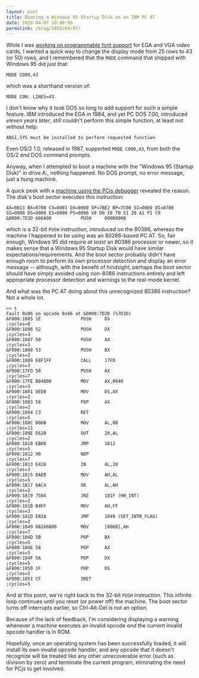 ```yaml
---
layout: post
title: Booting a Windows 95 Startup Disk on an IBM PC AT
date: 2018-04-07 10:00:00
permalink: /blog/2018/04/07/
---
```


While I was [working on programmable font support](/blog/2018/04/05/) for EGA and VGA video cards, I wanted a quick
way to change the display mode from 25 rows to 43 (or 50) rows, and I remembered that the `MODE` command that shipped
with Windows 95 did just that:

    MODE CO80,43

which was a shorthand version of:

    MODE CON: LINES=43

I don't know why it took DOS so long to add support for such a simple feature.  IBM introduced the EGA in 1984, and yet
PC DOS 7.00, introduced *eleven years later*, still couldn't perform this simple function, at least not without help:

    ANSI.SYS must be installed to perform requested function

Even OS/2 1.0, released in 1987, supported `MODE CO80,43`, from both the OS/2 *and* DOS command prompts.

Anyway, when I attempted to boot a machine with the "Windows 95 (Startup Disk)" in drive A:, nothing happened.  No DOS
prompt, no error message, just a hung machine.

A quick peek with a [machine using the PCjs debugger](/devices/pcx86/machine/5170/ega/640kb/rev1/debugger/) revealed
the reason.  The disk's boot sector executes this instruction:

    AX=0013 BX=0700 CX=0001 DX=0000 SP=7BE2 BP=7C00 SI=00E0 DI=0700 
    SS=0000 DS=0000 ES=0000 PS=0096 V0 D0 I0 T0 S1 Z0 A1 P1 C0 
    &0000:7D3D 666A00           PUSH     00000000

which is a 32-bit `PUSH` instruction, introduced on the 80386, whereas the machine I happened to be using was an 80286-based
PC AT.  So, fair enough, Windows 95 did require *at least* an 80386 processor or newer, so it makes sense that a Windows 95
Startup Disk would have similar expectations/requirements.  And the boot sector probably didn't have enough room to perform
its own processor detection and display an error message -- although, with the benefit of hindsight, perhaps the boot sector
should have simply avoided using non-8086 instructions entirely and left appropriate processor detection and warnings to the
real-mode kernel.

And what was the PC AT doing about this unrecognized 80386 instruction?  Not a whole lot.

    >> t
    Fault 0x06 on opcode 0x66 at &0000:7D3D (%7D3D)
    &F000:1805 1E               PUSH     DS                       ;cycles=0
    &F000:1806 52               PUSH     DX                       ;cycles=3
    &F000:1807 50               PUSH     AX                       ;cycles=3
    &F000:1808 53               PUSH     BX                       ;cycles=3
    &F000:1809 E8F1FF           CALL     17FD                     ;cycles=3
    &F000:17FD 50               PUSH     AX                       ;cycles=7
    &F000:17FE B84000           MOV      AX,0040                  ;cycles=3
    &F000:1801 8ED8             MOV      DS,AX                    ;cycles=2
    &F000:1803 58               POP      AX                       ;cycles=2
    &F000:1804 C3               RET                               ;cycles=5
    &F000:180C B00B             MOV      AL,0B                    ;cycles=11
    &F000:180E E620             OUT      20,AL                    ;cycles=2
    &F000:1810 EB00             JMP      1812                     ;cycles=5
    &F000:1812 90               NOP                               ;cycles=7
    &F000:1813 E420             IN       AL,20                    ;cycles=3
    &F000:1815 8AE0             MOV      AH,AL                    ;cycles=5
    &F000:1817 0AC4             OR       AL,AH                    ;cycles=2
    &F000:1819 7504             JNZ      181F (HW_INT)            ;cycles=2
    &F000:181B B4FF             MOV      AH,FF                    ;cycles=3
    &F000:181D EB2A             JMP      1849 (SET_INTR_FLAG)     ;cycles=2
    &F000:1849 88266B00         MOV      [006B],AH                ;cycles=7
    &F000:184D 5B               POP      BX                       ;cycles=5
    &F000:184E 58               POP      AX                       ;cycles=5
    &F000:184F 5A               POP      DX                       ;cycles=5
    &F000:1850 1F               POP      DS                       ;cycles=5
    &F000:1851 CF               IRET                              ;cycles=5

And at this point, we're right back to the 32-bit `PUSH` instruction.  This infinite loop continues until you reset
(or power off) the machine.  The boot sector turns off interrupts earlier, so Ctrl-Alt-Del is not an option. 

Because of the lack of feedback, I'm considering displaying a warning whenever a machine executes an invalid opcode
*and* the current invalid opcode handler is in ROM.

Hopefully, once an operating system has been successfully loaded, it will install its own invalid opcode handler,
and any opcode that it doesn't recognize will be treated like any other unrecoverable error (such as division by zero)
and terminate the current program, eliminating the need for PCjs to get involved.
